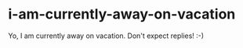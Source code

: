 i-am-currently-away-on-vacation
===============================

Yo, I am currently away on vacation. Don't expect replies! :-)